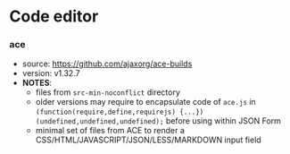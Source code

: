 # Code editor

### ace
* source: https://github.com/ajaxorg/ace-builds
* version: v1.32.7
* __NOTES__:
  - files from `src-min-noconflict` directory
  - older versions may require to encapsulate code of `ace.js` in `(function(require,define,requirejs) {...})(undefined,undefined,undefined);` before using within JSON Form
  - minimal set of files from ACE to render a CSS/HTML/JAVASCRIPT/JSON/LESS/MARKDOWN input field
